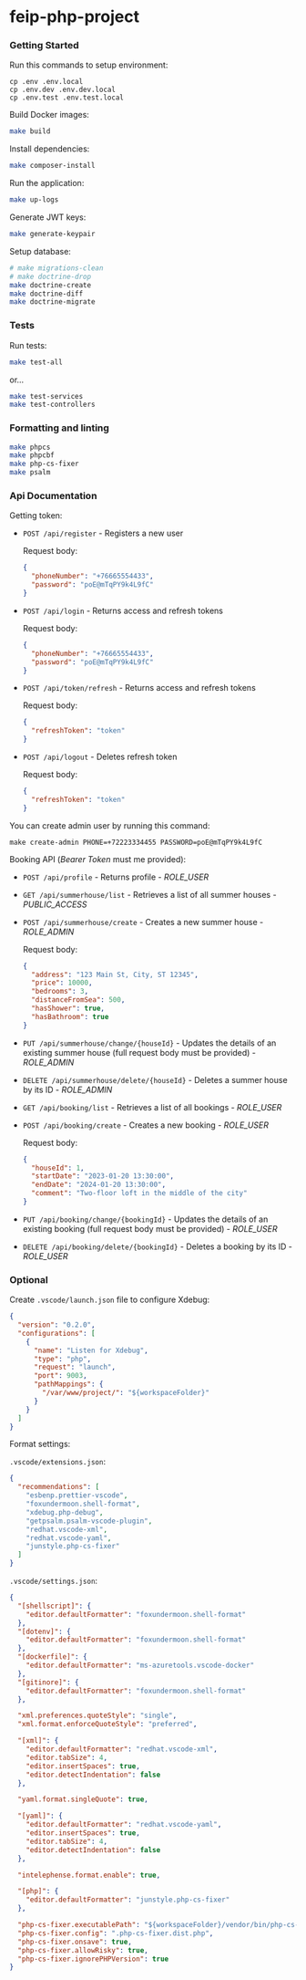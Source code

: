 # feip-php-project

### Getting Started

Run this commands to setup environment:

```
cp .env .env.local
cp .env.dev .env.dev.local
cp .env.test .env.test.local
```

Build Docker images:

```sh
make build
```

Install dependencies:

```sh
make composer-install
```

Run the application:

```sh
make up-logs
```

Generate JWT keys:

```sh
make generate-keypair
```

Setup database:

```sh
# make migrations-clean
# make doctrine-drop
make doctrine-create
make doctrine-diff
make doctrine-migrate
```

### Tests

Run tests:

```sh
make test-all
```

or...

```sh
make test-services
make test-controllers
```

### Formatting and linting

```sh
make phpcs
make phpcbf
make php-cs-fixer
make psalm
```

### Api Documentation

Getting token:

- `POST /api/register` - Registers a new user

  Request body:

  ```json
  {
    "phoneNumber": "+76665554433",
    "password": "poE@mTqPY9k4L9fC"
  }
  ```

- `POST /api/login` - Returns access and refresh tokens

  Request body:

  ```json
  {
    "phoneNumber": "+76665554433",
    "password": "poE@mTqPY9k4L9fC"
  }
  ```

- `POST /api/token/refresh` - Returns access and refresh tokens

  Request body:

  ```json
  {
    "refreshToken": "token"
  }
  ```

- `POST /api/logout` - Deletes refresh token

  Request body:

  ```json
  {
    "refreshToken": "token"
  }
  ```

You can create admin user by running this command:

```
make create-admin PHONE=+72223334455 PASSWORD=poE@mTqPY9k4L9fC
```

Booking API (_Bearer Token_ must me provided):

- `POST /api/profile` - Returns profile - _ROLE_USER_

- `GET /api/summerhouse/list` - Retrieves a list of all summer houses - _PUBLIC_ACCESS_

- `POST /api/summerhouse/create` - Creates a new summer house - _ROLE_ADMIN_

  Request body:

  ```json
  {
    "address": "123 Main St, City, ST 12345",
    "price": 10000,
    "bedrooms": 3,
    "distanceFromSea": 500,
    "hasShower": true,
    "hasBathroom": true
  }
  ```

- `PUT /api/summerhouse/change/{houseId}` - Updates the details of an existing summer house (full request body must be provided) - _ROLE_ADMIN_

- `DELETE /api/summerhouse/delete/{houseId}` - Deletes a summer house by its ID - _ROLE_ADMIN_

- `GET /api/booking/list` - Retrieves a list of all bookings - _ROLE_USER_

- `POST /api/booking/create` - Creates a new booking - _ROLE_USER_

  Request body:

  ```json
  {
    "houseId": 1,
    "startDate": "2023-01-20 13:30:00",
    "endDate": "2024-01-20 13:30:00",
    "comment": "Two-floor loft in the middle of the city"
  }
  ```

- `PUT /api/booking/change/{bookingId}` - Updates the details of an existing booking (full request body must be provided) - _ROLE_USER_

- `DELETE /api/booking/delete/{bookingId}` - Deletes a booking by its ID - _ROLE_USER_

### Optional

Create `.vscode/launch.json` file to configure Xdebug:

```json
{
  "version": "0.2.0",
  "configurations": [
    {
      "name": "Listen for Xdebug",
      "type": "php",
      "request": "launch",
      "port": 9003,
      "pathMappings": {
        "/var/www/project/": "${workspaceFolder}"
      }
    }
  ]
}
```

Format settings:

`.vscode/extensions.json`:

```json
{
  "recommendations": [
    "esbenp.prettier-vscode",
    "foxundermoon.shell-format",
    "xdebug.php-debug",
    "getpsalm.psalm-vscode-plugin",
    "redhat.vscode-xml",
    "redhat.vscode-yaml",
    "junstyle.php-cs-fixer"
  ]
}
```

`.vscode/settings.json`:

```json
{
  "[shellscript]": {
    "editor.defaultFormatter": "foxundermoon.shell-format"
  },
  "[dotenv]": {
    "editor.defaultFormatter": "foxundermoon.shell-format"
  },
  "[dockerfile]": {
    "editor.defaultFormatter": "ms-azuretools.vscode-docker"
  },
  "[gitinore]": {
    "editor.defaultFormatter": "foxundermoon.shell-format"
  },

  "xml.preferences.quoteStyle": "single",
  "xml.format.enforceQuoteStyle": "preferred",

  "[xml]": {
    "editor.defaultFormatter": "redhat.vscode-xml",
    "editor.tabSize": 4,
    "editor.insertSpaces": true,
    "editor.detectIndentation": false
  },

  "yaml.format.singleQuote": true,

  "[yaml]": {
    "editor.defaultFormatter": "redhat.vscode-yaml",
    "editor.insertSpaces": true,
    "editor.tabSize": 4,
    "editor.detectIndentation": false
  },

  "intelephense.format.enable": true,

  "[php]": {
    "editor.defaultFormatter": "junstyle.php-cs-fixer"
  },

  "php-cs-fixer.executablePath": "${workspaceFolder}/vendor/bin/php-cs-fixer",
  "php-cs-fixer.config": ".php-cs-fixer.dist.php",
  "php-cs-fixer.onsave": true,
  "php-cs-fixer.allowRisky": true,
  "php-cs-fixer.ignorePHPVersion": true
}
```
